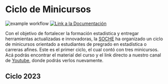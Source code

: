# Ciclo de Minicursos

![example workflow](https://github.com/fralfaro/Soche-Course/actions/workflows/documentation.yml/badge.svg)
<a href="https://fralfaro.github.io/Soche-Course/"><img alt="Link a la Documentación" src="https://img.shields.io/badge/docs-link-brightgreen"></a>

Con el objetivo de fortalecer la formación estadística y entregar 
herramientas actualizadas e innovadoras, la [SOCHE](https://soche.cl/) ha organizado un ciclo de minicursos orientado a estudiantes de pregrado en estadística o carreras afines. Este es el primer ciclo, el cual contó con tres minicursos. Acá podrás encontrar el material del curso y el link directo a 
nuestro canal de [Youtube](https://www.youtube.com/channel/UCKUks7O_mOA1TYOI6zO4X0Q/featured), donde podrás verlos nuevamente.

## Ciclo 2023

